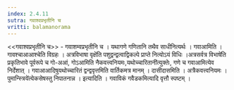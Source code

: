 ```yaml
---
index: 2.4.11
sutra: गवाश्वप्रभृतीनि च
vritti: balamanorama
---
```


<<गवाश्वप्रभृतीनि च>> - गवाशम्वप्रभृतीनि च । यथागणे गणितानि तथैव साधीनित्यर्थः । गवाआमिति । गावश्चाआआश्चेति विग्रहः । अत्रविभाषा वृक्षे॑ति पशुद्वन्द्वत्वाद्विकल्पे प्राप्ते नित्योऽयं विधिः ।अत्रसर्वत्र विभाषे॑ति प्रकृतिभावे पूर्वरूपे च गो-अआं, गोऽआमिति नैकवत्त्वनियमः,यथोच्चारितानी॑त्युक्तेः, गणे च गवाआमित्येव निर्देशात् । गवाआआदिषुयथोच्चारितं द्वन्द्ववृत्तमिति वार्तिकमत्र मानम् । दासीदासमिति । अत्रैकवत्त्वनियमः । पुमान्स्त्रिये॑त्येकसेषस्तु निपातनान्न । इत्यादिति । गवाविकं गवैडकमित्यादि वृत्तौ स्पष्टम् । 